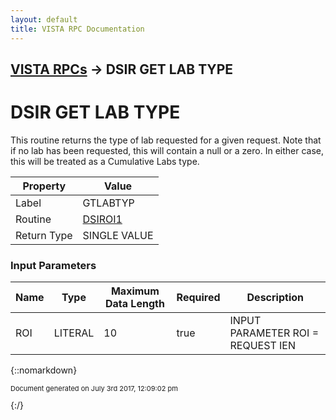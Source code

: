 ```yaml
---
layout: default
title: VISTA RPC Documentation
---
```


## [VISTA RPCs](TableOfContents) &#8594; DSIR GET LAB TYPE
# DSIR GET LAB TYPE

This routine returns the type of lab requested for a given request.  Note that if no lab has been requested, this will contain a null or a zero.  In either case, this will be treated as a Cumulative Labs type.

Property | Value
--- | ---
Label | GTLABTYP
Routine | [DSIROI1](http://code.osehra.org/dox/Routine_DSIROI1_source.html)
Return Type | SINGLE VALUE


### Input Parameters

Name | Type | Maximum Data Length | Required | Description
--- | --- | --- | --- | ---
ROI | LITERAL | 10 | true | INPUT PARAMETER   ROI &#x3D; REQUEST IEN



{::nomarkdown} <br/><p style="font-size: 11px">Document generated on July 3rd 2017, 12:09:02 pm</p>{:/}